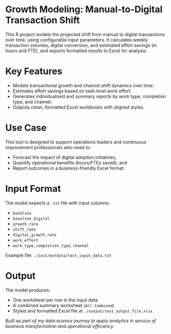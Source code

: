 # Growth Modeling: Manual-to-Digital Transaction Shift

This R project models the projected shift from manual to digital transactions over time, using configurable input parameters. It calculates weekly transaction volumes, digital conversion, and estimated effort savings (in hours and FTE), and exports formatted results to Excel for analysis.

# Key Features
- Models transactional growth and channel shift dynamics over time.
- Estimates effort savings based on task-level work effort.
- Generates individualized and summary reports by work type, completion type, and channel.
- Outputs clean, formatted Excel workbooks with aligned styles.

# Use Case
This tool is designed to support operations leaders and continuous improvement professionals who need to:
- Forecast the impact of digital adoption initiatives,
- Quantify operational benefits (hours/FTEs saved), and
- Report outcomes in a business-friendly Excel format.

# Input Format
The model expects a `.txt` file with input columns:
- `baseline`
- `baseline_digital`
- `growth_rate`
- `shift_rate`
- `digital_growth_rate`
- `work_effort`
- `work_type`, `completion_type`, `channel`

Example file: `./inst/extdata/test_input_data.txt`

# Output
The model produces:
- One worksheet per row in the input data
- A combined summary worksheet (`All Combined`)
- Styled and formatted Excel file at `./output/test_output_file.xlsx`

*Built as part of my data science journey to apply analytics in service of business transformation and operational efficiency.*
